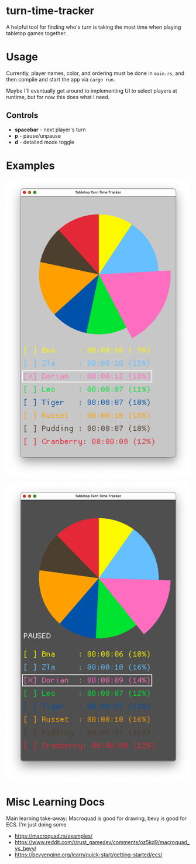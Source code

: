 # turn-time-tracker

A helpful tool for finding who's turn is taking the most time when playing tabletop games together.

# Usage

Currently, player names, color, and ordering must be done in `main.rs`, and then compile and start the app via `cargo run`.

Maybe I'll eventually get around to implementing UI to select players at runtime, but for now this does what I need.

## Controls

* **spacebar** - next player's turn
* **p** - pause/unpause
* **d** - detailed mode toggle

# Examples

![running](./readme-assets/app-running.png)

![paused](./readme-assets/app-paused.png)

# Misc Learning Docs

Main learning take-away: Macroquad is good for drawing, bevy is good for ECS. I'm just doing some 

* https://macroquad.rs/examples/
* https://www.reddit.com/r/rust_gamedev/comments/oz5kd9/macroquad_vs_bevy/
* https://bevyengine.org/learn/quick-start/getting-started/ecs/